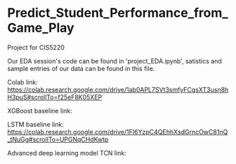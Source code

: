 # Predict_Student_Performance_from_Game_Play

Project for CIS5220

Our EDA session's code can be found in 'project_EDA.ipynb', satistics and sample entries of our data can be found in this file. 

Colab link: https://colab.research.google.com/drive/1ab0APL7SVt3smfyFCqsXT3usn8hH3puS#scrollTo=f25eF8K05XEP

XGBoost baseline link:

LSTM baseline link: https://colab.research.google.com/drive/1FI6YzpC4QEhhXsdGrncOwC81nQ_tNuGg#scrollTo=UPGNqCHdKwtp

Advanced deep learning model TCN link: 
